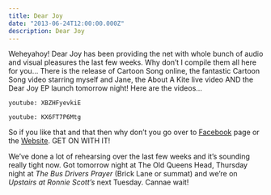 ```yaml
---
title: Dear Joy
date: "2013-06-24T12:00:00.000Z"
description: Dear Joy
---
```


Weheyahoy! Dear Joy has been providing the net with whole bunch of audio and
visual pleasures the last few weeks. Why don’t I compile them all here for you…
There is the release of Cartoon Song online, the fantastic Cartoon Song video
starring myself and Jane, the About A Kite live video AND the Dear Joy EP launch
tomorrow night! Here are the videos…

`youtube: XBZHFyevkiE`

`youtube: KX6FT7P6Mtg`

So if you like that and that then why don’t you go over to
[Facebook](https://en-gb.facebook.com/dearjoymusic/) page or the
[Website](http://www.dearjoymusic.com/). GET ON WITH IT!

We’ve done a lot of rehearsing over the last few weeks and it’s sounding really
tight now. Got tomorrow night at The Old Queens Head, Thursday night at _The Bus
Drivers Prayer_ (Brick Lane or summat) and we’re on _Upstairs at Ronnie Scott’s_
next Tuesday. Cannae wait!
